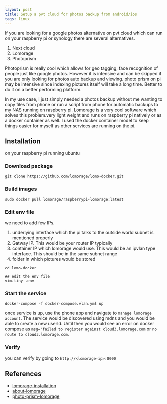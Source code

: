 ```yaml
---
layout: post
title: Setup a pvt cloud for photos backup from android/ios
tags: linux
---
```


If you are looking for a google photos alternative on pvt cloud which can run on your raspberry pi or synology there are several alternatives. 

1. Next cloud
2. Lomorage
3. Photoprism 

Photoprism is really cool which allows for geo tagging, face recognition of people just like google photos. However it is intensive and can be skipped if you are only looking for photos auto backup and viewing. photo prism on pi may be intensive since indexing pictures itself will take a long time. Better to do it on a better performing platform.

In my use case, i just simply needed a photos backup without me wanting to copy files from phone or run a script from phone for automatic backups to my NAS running on raspberry pi. Lomorage is a very cool software which solves this problem.very light weight and runs on raspberry pi natively or as a docker container as well. I used the docker container model to keep things easier for myself as other services are running on the pi. 

## Installation
on your raspberry pi running ubuntu

### Download package
```
git clone https://github.com/lomorage/lomo-docker.git
```
### Build images
```
sudo docker pull lomorage/raspberrypi-lomorage:latest
```
### Edit env file
we need to add few IPs.
1. underlying interface which the pi talks to the outside world subnet is mentioned properly 
2. Gatway IP. This would be your router IP typically
3. container IP which lomorage would use. This would be an ipvlan type interface. This should be in the same subnet range
4. folder in which pictures would be stored

```
cd lomo-docker

## edit the env file
vim.tiny .env
```
### Start the service
```
docker-compose -f docker-compose.vlan.yml up
```
once service is up, use the phone app and navigate to `manage lomorage account`. The service would be discovered using mdns and you would be able to create a new userId. Until then you would see an error on docker compose as `msg="failed to register against cloud3.lomorage.com` or `no route to cloud3.lomorage.com`. 

### Verify
you can verify by going to `http://<lomorage-ip>:8000`

## References 
- [lomorage-installation](https://docs.lomorage.com/docs/Installation/lomorage-service/)
- [about-lomorage](https://lomorage.com/)
- [photo-prism-lomorage](https://lomorage.com/blog/2022/02/11/photoprism/)

